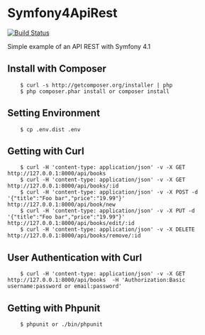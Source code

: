# Symfony4ApiRest

[![Build Status](https://travis-ci.org/Tony133/Symfony4ApiRest.svg?branch=master)](https://travis-ci.org/Tony133/Symfony4ApiRest)

Simple example of an API REST with Symfony 4.1

## Install with Composer

```
    $ curl -s http://getcomposer.org/installer | php
    $ php composer.phar install or composer install
```

## Setting Environment

```
    $ cp .env.dist .env
```

## Getting with Curl 

```
    $ curl -H 'content-type: application/json' -v -X GET http://127.0.0.1:8000/api/books 
    $ curl -H 'content-type: application/json' -v -X GET http://127.0.0.1:8000/api/books/:id
    $ curl -H 'content-type: application/json' -v -X POST -d '{"title":"Foo bar","price":"19.99"}' http://127.0.0.1:8000/api/book/new 
    $ curl -H 'content-type: application/json' -v -X PUT -d '{"title":"Foo bar","price":"19.99"}' http://127.0.0.1:8000/api/books/edit/:id
    $ curl -H 'content-type: application/json' -v -X DELETE http://127.0.0.1:8000/api/books/remove/:id
```

## User Authentication with Curl 

```
    $ curl -H 'content-type: application/json' -v -X GET http://127.0.0.1:8000/api/books  -H 'Authorization:Basic username:password or email:password' 
```

## Getting with Phpunit

```
    $ phpunit or ./bin/phpunit
```
